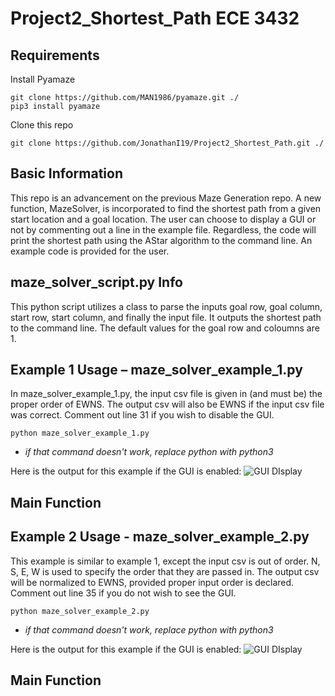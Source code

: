 Project2_Shortest_Path ECE 3432
======
Requirements
------
Install Pyamaze
```
git clone https://github.com/MAN1986/pyamaze.git ./
pip3 install pyamaze
```
Clone this repo
```
git clone https://github.com/JonathanI19/Project2_Shortest_Path.git ./
```

Basic Information
------
This repo is an advancement on the previous Maze Generation repo. A new function, MazeSolver, is incorporated to find the shortest path from a given start location and a goal location. The user can choose to display a GUI or not by commenting out a line in the example file. Regardless, the code will print the shortest path using the AStar algorithm  to the command line. An example code is provided for the user. 

maze_solver_script.py Info
------
This python script utilizes a class to parse the inputs goal row, goal column, start row, start column, and finally the input file. It outputs the shortest path to the command line. The default values for the goal row and coloumns are 1.

Example 1 Usage – maze_solver_example_1.py
------
In maze_solver_example_1.py, the input csv file is given in (and must be) the proper order of EWNS. The output csv will also be EWNS if the input csv file was correct. Comment out line 31 if you wish to disable the GUI.

```
python maze_solver_example_1.py
```
* *if that command doesn't work, replace python with python3*

Here is the output for this example if the GUI is enabled:
![GUI DIsplay](https://media.giphy.com/media/EGLTGdAqBSuICKPGKl/giphy.gif)



## Main Function



Example 2  Usage - maze_solver_example_2.py
------
This example is similar to example 1, except the input csv is out of order. N, S, E, W is used to specify the order that they are passed in. The output csv will be normalized to EWNS, provided proper input order is declared. Comment out line 35 if you do not wish to see the GUI.
```
python maze_solver_example_2.py
```
* *if that command doesn't work, replace python with python3*

Here is the output for this example if the GUI is enabled:
![GUI DIsplay](https://media.giphy.com/media/OHGjlPLvqeC4DzyFUa/giphy.gif)



## Main Function


